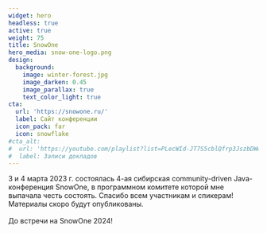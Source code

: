 ```yaml
---
widget: hero
headless: true
active: true
weight: 75
title: SnowOne
hero_media: snow-one-logo.png
design:
  background:
    image: winter-forest.jpg
    image_darken: 0.45
    image_parallax: true
    text_color_light: true
cta:
  url: 'https://snowone.ru/'
  label: Сайт конференции
  icon_pack: far
  icon: snowflake
#cta_alt:
#  url: 'https://youtube.com/playlist?list=PLecWId-JT7S5cblQfrp3JszbDWwTlxmM3'
#  label: Записи докладов
---
```

3 и 4 марта 2023 г. состоялась 4-ая сибирская community-driven Java-конференция SnowOne, в программном комитете которой мне выпачала честь состоять.
Спасибо всем участникам и спикерам! Материалы скоро будут опубликованы.<br/>
<br/>
До встречи на SnowOne 2024!<br/>
&nbsp;